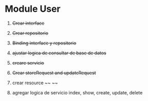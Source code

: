# Module User

1. ~~Crear interface~~
2. ~~Crear repositorio~~
3. ~~Binding interface y repositorio~~
4. ~~ajustar logica de consultar de base de datos~~

5. ~~creare servicio~~ 
6. ~~Crear storeRequest and updateRequest~~ 
7. crear resource ~~ ~~ 

8. agregar logica de servicio index, show, create, update, delete

